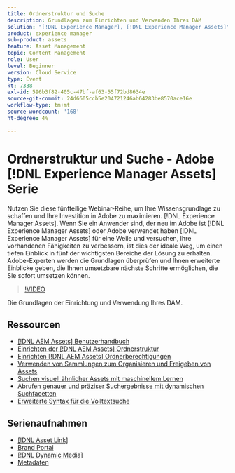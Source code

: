 ```yaml
---
title: Ordnerstruktur und Suche
description: Grundlagen zum Einrichten und Verwenden Ihres DAM
solution: "[!DNL Experience Manager], [!DNL Experience Manager Assets]"
product: experience manager
sub-product: assets
feature: Asset Management
topic: Content Management
role: User
level: Beginner
version: Cloud Service
type: Event
kt: 7338
exl-id: 596b3f82-405c-47bf-af63-55f72bd8634e
source-git-commit: 24d6605ccb5e204721246ab64283be8570ace16e
workflow-type: tm+mt
source-wordcount: '168'
ht-degree: 4%

---
```


# Ordnerstruktur und Suche - Adobe [!DNL Experience Manager Assets] Serie

Nutzen Sie diese fünfteilige Webinar-Reihe, um Ihre Wissensgrundlage zu schaffen und Ihre Investition in Adobe zu maximieren. [!DNL Experience Manager Assets]. Wenn Sie ein Anwender sind, der neu im Adobe ist [!DNL Experience Manager Assets] oder Adobe verwendet haben [!DNL Experience Manager Assets] für eine Weile und versuchen, Ihre vorhandenen Fähigkeiten zu verbessern, ist dies der ideale Weg, um einen tiefen Einblick in fünf der wichtigsten Bereiche der Lösung zu erhalten. Adobe-Experten werden die Grundlagen überprüfen und Ihnen erweiterte Einblicke geben, die Ihnen umsetzbare nächste Schritte ermöglichen, die Sie sofort umsetzen können.

>[!VIDEO](https://video.tv.adobe.com/v/332135/?quality=12&learn=on&hidetitle=true)

Die Grundlagen der Einrichtung und Verwendung Ihres DAM.

## Ressourcen

* [[!DNL AEM Assets] Benutzerhandbuch](https://experienceleague.adobe.com/docs/experience-manager-65/assets/home.html?lang=de)
* [Einrichten der [!DNL AEM Assets] Ordnerstruktur](https://experienceleague.adobe.com/docs/experience-manager-learn/assets/configuring/baseline-folders.html)
* [Einrichten [!DNL AEM Assets] Ordnerberechtigungen](https://experienceleague.adobe.com/docs/experience-manager-learn/assets/configuring/baseline-permissions.html)
* [Verwenden von Sammlungen zum Organisieren und Freigeben von Assets](https://experienceleague.adobe.com/docs/experience-manager-learn/assets/search-and-discovery/collections.html)
* [Suchen visuell ähnlicher Assets mit maschinellem Lernen](https://experienceleague.adobe.com/docs/experience-manager-learn/assets/search-and-discovery/search.html?lang=de)
* [Abrufen genauer und präziser Suchergebnisse mit dynamischen Suchfacetten](https://experienceleague.adobe.com/docs/experience-manager-learn/assets/search-and-discovery/search.html?lang=de)
* [Erweiterte Syntax für die Volltextsuche](https://experienceleague.adobe.com/docs/experience-manager-64/assets/using/gql-search.html?lang=en#using)

## Serienaufnahmen

* [[!DNL Asset Link]](asset-link.md)
* [Brand Portal](brand-portal.md)
* [[!DNL Dynamic Media]](dynamic-media.md)
* [Metadaten](metadata.md)
